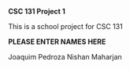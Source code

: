 **CSC 131 Project 1**

This is a school project for CSC 131

**PLEASE ENTER NAMES HERE**

Joaquim Pedroza
Nishan Maharjan
